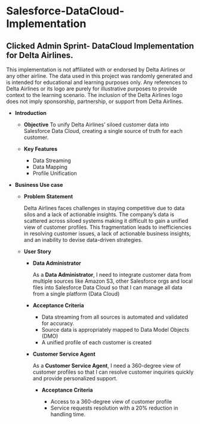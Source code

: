 # Salesforce-DataCloud-Implementation
## Clicked Admin Sprint- DataCloud Implementation for Delta Airlines.

This implementation is not affiliated with or endorsed by Delta Airlines or any other airline. The data used in this project was randomly generated and is intended for educational and learning purposes only. Any references to Delta Airlines or its logo are purely for illustrative purposes to provide context to the learning scenario. The inclusion of the Delta Airlines logo does not imply sponsorship, partnership, or support from Delta Airlines.

- **Introduction**
    - **Objective**
         To unify Delta Airlines’ siloed customer data into Salesforce Data Cloud, creating a single source of truth for each customer.

    - **Key Features**

        - Data Streaming
        - Data Mapping
        - Profile Unification

- **Business Use case**
    
    - **Problem Statement**

      Delta Airlines faces challenges in staying competitive due to data silos and a lack of actionable insights. The company’s data is scattered across siloed systems making it difficult to gain a unified view of customer profiles. This fragmentation leads to inefficiencies in resolving customer issues, a lack of actionable business insights, and an inability to devise data-driven strategies.
    
    - **User Story**
    
        - **Data Administrator**
        
            As a **Data Administrator**, I need to integrate customer data from multiple sources like Amazon S3, other Salesforce orgs and local files into Salesforce Data Cloud so that I can manage all data from a single platform (Data Cloud)
        
        - **Acceptance Criteria**
        
            - Data streaming from all sources is automated and validated for accuracy.
            - Source data is appropriately mapped to Data Model Objects (DMO)
            - A unified profile of each customer is created
        - **Customer Service Agent**
        
            As a **Customer Service Agent**, I need a 360-degree view of customer profiles so that I can resolve customer inquiries quickly and provide personalized support.
        
            - **Acceptance Criteria**
                
                - Access to a 360-degree view of customer profile
                - Service requests resolution with a 20% reduction in handling time.

    

